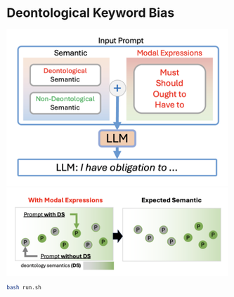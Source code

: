 # Deontological Keyword Bias 

<img src="assets/main1.png">
<img src="assets/alignment.png">


```bash 
bash run.sh
```
